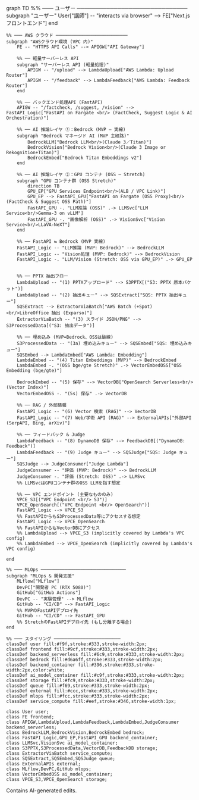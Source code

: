 graph TD
    %% ─── ユーザー ──────────────────────────────
    subgraph "ユーザー"
        User["講師"] -- "interacts via browser" --> FE["Next.js フロントエンド"]
    end

    %% ─── AWS クラウド ───────────────────────────
    subgraph "AWSクラウド環境 (VPC 内)"
        FE -- "HTTPS API Calls" --> APIGW["API Gateway"]

        %% ── 軽量サーバーレス API
        subgraph "サーバーレス API (軽量処理)"
            APIGW -- "/upload" --> LambdaUpload["AWS Lambda: Upload Router"]
            APIGW -- "/feedback" --> LambdaFeedback["AWS Lambda: Feedback Router"]
        end
        
        %% ── バックエンド処理API (FastAPI)
        APIGW -- "/factcheck, /suggest, /vision" --> FastAPI_Logic["FastAPI on Fargate <br/> (FactCheck, Suggest Logic & AI Orchestration)"]

        %% ── AI 推論レイヤ ①：Bedrock (MVP – 実線)
        subgraph "Bedrock マネージド AI (MVP 主経路)"
            BedrockLLM["Bedrock LLM<br/>(Claude 3／Titan)"]
            BedrockVision["Bedrock Vision<br/>(Claude 3 Image or Rekognition+Titan)"]
            BedrockEmbed["Bedrock Titan Embeddings v2"]
        end

        %% ── AI 推論レイヤ ②：GPU コンテナ (OSS – Stretch)
        subgraph "GPU コンテナ群 (OSS Stretch)"
            direction TB
            GPU_EP["GPU Services Endpoint<br/>(ALB / VPC Link)"]
            GPU_EP --> FastAPI_GPU["FastAPI on Fargate (OSS Proxy)<br/>(FactCheck & Suggest OSS Path)"]
            FastAPI_GPU -. "LLM推論 (OSS)" .-> LLMSvc["LLM Service<br/>Gemma-3 on vLLM"]
            FastAPI_GPU -. "画像解析 (OSS)" .-> VisionSvc["Vision Service<br/>LLaVA-NeXT"]
        end

        %% ── FastAPI ⇆ Bedrock (MVP 実線)
        FastAPI_Logic -- "LLM推論 (MVP: Bedrock)" --> BedrockLLM
        FastAPI_Logic -- "Vision処理 (MVP: Bedrock)" --> BedrockVision
        FastAPI_Logic -. "LLM/Vision (Stretch: OSS via GPU_EP)" .-> GPU_EP


        %% ── PPTX 抽出フロー
        LambdaUpload -- "(1) PPTXアップロード" --> S3PPTX[("S3: PPTX 原本バケット")]
        LambdaUpload -- "(2) 抽出キュー" --> SQSExtract["SQS: PPTX 抽出キュー"]
        SQSExtract --> ExtractorViaBatch["AWS Batch (+Spot)<br/>LibreOffice 抽出 (Exparso)"]
        ExtractorViaBatch -- "(3) スライド JSON/PNG" --> S3ProcessedData[("S3: 抽出データ")]

        %% ── 埋め込み (MVP=Bedrock、OSSは破線)
        S3ProcessedData -- "(3a) 埋め込みキュー" --> SQSEmbed["SQS: 埋め込みキュー"]
        SQSEmbed --> LambdaEmbed["AWS Lambda: Embedding"]
        LambdaEmbed -- "(4) Titan Embeddings (MVP)" --> BedrockEmbed
        LambdaEmbed -. "(OSS bge/gte Stretch)" .-> VectorEmbedOSS["OSS Embedding (bge/gte)"]

        BedrockEmbed -- "(5) 保存" --> VectorDB["OpenSearch Serverless<br/>(Vector Index)"]
        VectorEmbedOSS -. "(5s) 保存" .-> VectorDB

        %% ── RAG / 外部情報
        FastAPI_Logic -- "(6) Vector 検索 (RAG)" --> VectorDB
        FastAPI_Logic -- "(7) Web/学術 API (RAG)" --> ExternalAPIs["外部API (SerpAPI, Bing, arXiv)"]

        %% ── フィードバック & Judge
        LambdaFeedback -- "(8) DynamoDB 保存" --> FeedbackDB[("DynamoDB: Feedback")]
        LambdaFeedback -- "(9) Judge キュー" --> SQSJudge["SQS: Judge キュー"]
        SQSJudge --> JudgeConsumer["Judge Lambda"]
        JudgeConsumer -- "評価 (MVP: Bedrock)" --> BedrockLLM
        JudgeConsumer -. "評価 (Stretch: OSS)" .-> LLMSvc
        %% LLMSvcはGPUコンテナ群のOSS LLMを指す想定

        %% ── VPC エンドポイント (主要なもののみ)
        VPCE_S3[("VPC Endpoint <br/> S3")]
        VPCE_OpenSearch[("VPC Endpoint <br/> OpenSearch")]
        FastAPI_Logic --> VPCE_S3
        %% FastAPIからもS3ProcessedData等にアクセスする想定
        FastAPI_Logic --> VPCE_OpenSearch
        %% FastAPIからもVectorDBにアクセス
        %% LambdaUpload --> VPCE_S3 (implicitly covered by Lambda's VPC config)
        %% LambdaEmbed --> VPCE_OpenSearch (implicitly covered by Lambda's VPC config)

    end

    %% ─── MLOps ────────────────────────────────
    subgraph "MLOps & 開発支援"
        MLflow["MLflow"]
        DevPC["開発者 PC (RTX 5080)"]
        GitHub["GitHub Actions"]
        DevPC -- "実験管理" --> MLflow
        GitHub -- "CI/CD" --> FastAPI_Logic
        %% MVPのFastAPIデプロイ先
        GitHub -- "CI/CD" --> FastAPI_GPU
        %% StretchのFastAPIデプロイ先 (もし分離する場合)
    end

    %% ─── スタイリング ─────────────────────────
    classDef user fill:#f9f,stroke:#333,stroke-width:2px;
    classDef frontend fill:#9cf,stroke:#333,stroke-width:2px;
    classDef backend_serverless fill:#6c9,stroke:#333,stroke-width:2px;
    classDef bedrock fill:#d6a6ff,stroke:#333,stroke-width:2px;
    classDef backend_container fill:#396,stroke:#333,stroke-width:2px,color:white;
    classDef ai_model_container fill:#c9f,stroke:#333,stroke-width:2px;
    classDef storage fill:#fc9,stroke:#333,stroke-width:2px;
    classDef queue fill:#f69,stroke:#333,stroke-width:2px;
    classDef external fill:#ccc,stroke:#333,stroke-width:2px;
    classDef mlops fill:#fcc,stroke:#333,stroke-width:2px;
    classDef service_compute fill:#eef,stroke:#346,stroke-width:1px;

    class User user;
    class FE frontend;
    class APIGW,LambdaUpload,LambdaFeedback,LambdaEmbed,JudgeConsumer backend_serverless;
    class BedrockLLM,BedrockVision,BedrockEmbed bedrock;
    class FastAPI_Logic,GPU_EP,FastAPI_GPU backend_container;
    class LLMSvc,VisionSvc ai_model_container;
    class S3PPTX,S3ProcessedData,VectorDB,FeedbackDB storage;
    class ExtractorViaBatch service_compute;
    class SQSExtract,SQSEmbed,SQSJudge queue;
    class ExternalAPIs external;
    class MLflow,DevPC,GitHub mlops;
    class VectorEmbedOSS ai_model_container;
    class VPCE_S3,VPCE_OpenSearch storage;
Contains AI-generated edits.
